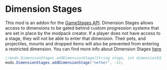 # Dimension Stages
This mod is an addon for the [GameStages API](https://minecraft.curseforge.com/projects/game-stages). Dimension Stages allows access to dimensions to be gated behind custom progression systems that are set in place by the modpack creator. If a player does not have access to a stage, they will not be able to enter that dimension. Their pets, and projectiles, mounts and dropped items will also be prevented from entering a restricted dimension. You can find more info about Dimension Stages [here](https://minecraft.curseforge.com/projects/dimension-stages)

```java
//mods.DimensionStages.addDimensionStage(String stage, int dimensionId);
mods.DimensionStages.addDimensionStage("nether", -1);
```
